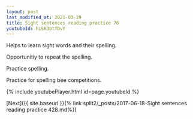 ```yaml
---
layout: post
last_modified_at: 2021-03-29
title: Sight sentences reading practice 76
youtubeId: hiSK3btfDvY
---
```

 
 
Helps to learn sight words and their spelling.

Opportunitiy to repeat the spelling. 

Practice spelling. 
 
Practice for spelling bee competitions. 
 
{% include youtubePlayer.html id=page.youtubeId %}
 
 

[Next]({{ site.baseurl }}{% link  split2/_posts/2017-06-18-Sight sentences reading practice 428.md%})
 
